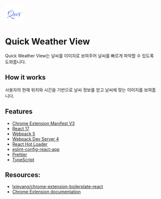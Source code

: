 <img src="src/assets/img/icon-128.png" width="64"/>

# Quick Weather View

Quick Weather View는 날씨를 이미지로 보여주어 날씨를 빠르게 파악할 수 있도록 도와줍니다.

## How it works

사용자의 현재 위치와 시간을 기반으로 날씨 정보를 얻고 날씨에 맞는 이미지를 보여줍니다.

## Features

- [Chrome Extension Manifest V3](https://developer.chrome.com/docs/extensions/mv3/intro/mv3-overview/)
- [React 17](https://reactjs.org)
- [Webpack 5](https://webpack.js.org/)
- [Webpack Dev Server 4](https://webpack.js.org/configuration/dev-server/)
- [React Hot Loader](https://github.com/gaearon/react-hot-loader)
- [eslint-config-react-app](https://www.npmjs.com/package/eslint-config-react-app)
- [Prettier](https://prettier.io/)
- [TypeScript](https://www.typescriptlang.org/)

## Resources:

- [lxieyang/chrome-extension-boilerplate-react](https://github.com/lxieyang/chrome-extension-boilerplate-react)
- [Chrome Extension documentation](https://developer.chrome.com/extensions/getstarted)

